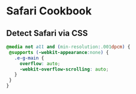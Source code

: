  # Safari Cookbook

 ## Detect Safari via CSS

 ```css
@media not all and (min-resolution:.001dpcm) {
  @supports (-webkit-appearance:none) {
    .e-g-main {
      overflow: auto;
      -webkit-overflow-scrolling: auto;
    }
  }
}
 ```
